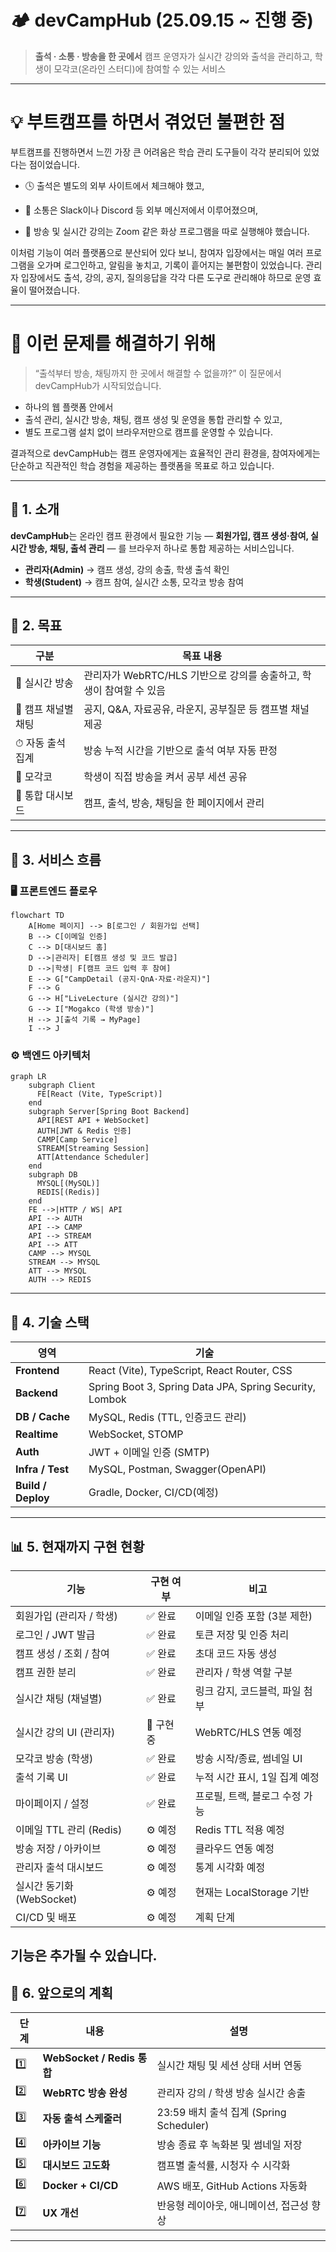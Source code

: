 # 🏕️ devCampHub (25.09.15 ~ 진행 중)

> **출석 · 소통 · 방송을 한 곳에서**
> 캠프 운영자가 실시간 강의와 출석을 관리하고,
> 학생이 모각코(온라인 스터디)에 참여할 수 있는 서비스

---

# 💡 부트캠프를 하면서 겪었던 불편한 점

부트캠프를 진행하면서 느낀 가장 큰 어려움은
학습 관리 도구들이 각각 분리되어 있었다는 점이었습니다.

- 🕓 출석은 별도의 외부 사이트에서 체크해야 했고,

- 💬 소통은 Slack이나 Discord 등 외부 메신저에서 이루어졌으며,

- 🎥 방송 및 실시간 강의는 Zoom 같은 화상 프로그램을 따로 실행해야 했습니다.

이처럼 기능이 여러 플랫폼으로 분산되어 있다 보니,
참여자 입장에서는 매일 여러 프로그램을 오가며 로그인하고, 알림을 놓치고, 기록이 흩어지는 불편함이 있었습니다.
관리자 입장에서도 출석, 강의, 공지, 질의응답을 각각 다른 도구로 관리해야 하므로 운영 효율이 떨어졌습니다.

---

# 💭 이런 문제를 해결하기 위해

> “출석부터 방송, 채팅까지 한 곳에서 해결할 수 없을까?”
> 이 질문에서 devCampHub가 시작되었습니다.

- 하나의 웹 플랫폼 안에서
- 출석 관리, 실시간 방송, 채팅, 캠프 생성 및 운영을 통합 관리할 수 있고,
- 별도 프로그램 설치 없이 브라우저만으로 캠프를 운영할 수 있습니다.

결과적으로 devCampHub는
캠프 운영자에게는 효율적인 관리 환경을,
참여자에게는 단순하고 직관적인 학습 경험을 제공하는 플랫폼을 목표로 하고 있습니다.

--- 

## 📘 1. 소개

**devCampHub**는
온라인 캠프 환경에서 필요한 기능 —
**회원가입, 캠프 생성·참여, 실시간 방송, 채팅, 출석 관리** — 를
브라우저 하나로 통합 제공하는 서비스입니다.

* **관리자(Admin)** → 캠프 생성, 강의 송출, 학생 출석 확인
* **학생(Student)** → 캠프 참여, 실시간 소통, 모각코 방송 참여

---

## 🎯 2. 목표

| 구분           | 목표 내용                                       |
| ------------ | ------------------------------------------- |
| 🎥 실시간 방송    | 관리자가 WebRTC/HLS 기반으로 강의를 송출하고, 학생이 참여할 수 있음 |
| 💬 캠프 채널별 채팅 | 공지, Q&A, 자료공유, 라운지, 공부질문 등 캠프별 채널 제공        |
| ⏱ 자동 출석 집계   | 방송 누적 시간을 기반으로 출석 여부 자동 판정                  |
| 🧭 모각코       | 학생이 직접 방송을 켜서 공부 세션 공유                      |
| 🧩 통합 대시보드   | 캠프, 출석, 방송, 채팅을 한 페이지에서 관리                  |

---

## 🔁 3. 서비스 흐름

### 🖥 프론트엔드 플로우

```mermaid
flowchart TD
    A[Home 페이지] --> B[로그인 / 회원가입 선택]
    B --> C[이메일 인증]
    C --> D[대시보드 홈]
    D -->|관리자| E[캠프 생성 및 코드 발급]
    D -->|학생| F[캠프 코드 입력 후 참여]
    E --> G["CampDetail (공지·QnA·자료·라운지)"]
    F --> G
    G --> H["LiveLecture (실시간 강의)"]
    G --> I["Mogakco (학생 방송)"]
    H --> J[출석 기록 → MyPage]
    I --> J

```

### ⚙️ 백엔드 아키텍처

```mermaid
graph LR
    subgraph Client
      FE[React (Vite, TypeScript)]
    end
    subgraph Server[Spring Boot Backend]
      API[REST API + WebSocket]
      AUTH[JWT & Redis 인증]
      CAMP[Camp Service]
      STREAM[Streaming Session]
      ATT[Attendance Scheduler]
    end
    subgraph DB
      MYSQL[(MySQL)]
      REDIS[(Redis)]
    end
    FE -->|HTTP / WS| API
    API --> AUTH
    API --> CAMP
    API --> STREAM
    API --> ATT
    CAMP --> MYSQL
    STREAM --> MYSQL
    ATT --> MYSQL
    AUTH --> REDIS
```

---

## 🧱 4. 기술 스택

| 영역                 | 기술                                                      |
| ------------------ | ------------------------------------------------------- |
| **Frontend**       | React (Vite), TypeScript, React Router, CSS             |
| **Backend**        | Spring Boot 3, Spring Data JPA, Spring Security, Lombok |
| **DB / Cache**     | MySQL, Redis (TTL, 인증코드 관리)                             |
| **Realtime**       | WebSocket, STOMP                                        |
| **Auth**           | JWT + 이메일 인증 (SMTP)                                     |
| **Infra / Test**   | MySQL, Postman, Swagger(OpenAPI)                 |
| **Build / Deploy** | Gradle, Docker, CI/CD(예정)                               |

---

## 📊 5. 현재까지 구현 현황

| 기능                  | 구현 여부 | 비고                  |
| ------------------- | ----- | ------------------- |
| 회원가입 (관리자 / 학생)     | ✅ 완료  | 이메일 인증 포함 (3분 제한)   |
| 로그인 / JWT 발급        | ✅ 완료  | 토큰 저장 및 인증 처리       |
| 캠프 생성 / 조회 / 참여     | ✅ 완료  | 초대 코드 자동 생성         |
| 캠프 권한 분리            | ✅ 완료 | 관리자 / 학생 역할 구분      |
| 실시간 채팅 (채널별)        | ✅ 완료 | 링크 감지, 코드블럭, 파일 첨부  |
| 실시간 강의 UI (관리자)     | 🚧 구현 중 | WebRTC/HLS 연동 예정    |
| 모각코 방송 (학생)         | ✅ 완료 | 방송 시작/종료, 썸네일 UI    |
| 출석 기록 UI            | ✅ 완료  | 누적 시간 표시, 1일 집계 예정  |
| 마이페이지 / 설정          | ✅ 완료  | 프로필, 트랙, 블로그 수정 가능  |
| 이메일 TTL 관리 (Redis)  | ⚙️ 예정 | Redis TTL 적용 예정     |
| 방송 저장 / 아카이브        | ⚙️ 예정 | 클라우드 연동 예정          |
| 관리자 출석 대시보드         | ⚙️ 예정 | 통계 시각화 예정           |
| 실시간 동기화 (WebSocket) | ⚙️ 예정 | 현재는 LocalStorage 기반 |
| CI/CD 및 배포          | ⚙️ 예정  | 계획 단계               |

기능은 추가될 수 있습니다.
---

## 🚀 6. 앞으로의 계획

| 단계  | 내용                       | 설명                                |
| --- | ------------------------ | --------------------------------- |
| 1️⃣ | **WebSocket / Redis 통합** | 실시간 채팅 및 세션 상태 서버 연동              |
| 2️⃣ | **WebRTC 방송 완성**         | 관리자 강의 / 학생 방송 실시간 송출             |
| 3️⃣ | **자동 출석 스케줄러**           | 23:59 배치 출석 집계 (Spring Scheduler) |
| 4️⃣ | **아카이브 기능**              | 방송 종료 후 녹화본 및 썸네일 저장              |
| 5️⃣ | **대시보드 고도화**             | 캠프별 출석률, 시청자 수 시각화                |
| 6️⃣ | **Docker + CI/CD**       | AWS 배포, GitHub Actions 자동화        |
| 7️⃣ | **UX 개선**                | 반응형 레이아웃, 애니메이션, 접근성 향상           |

---

